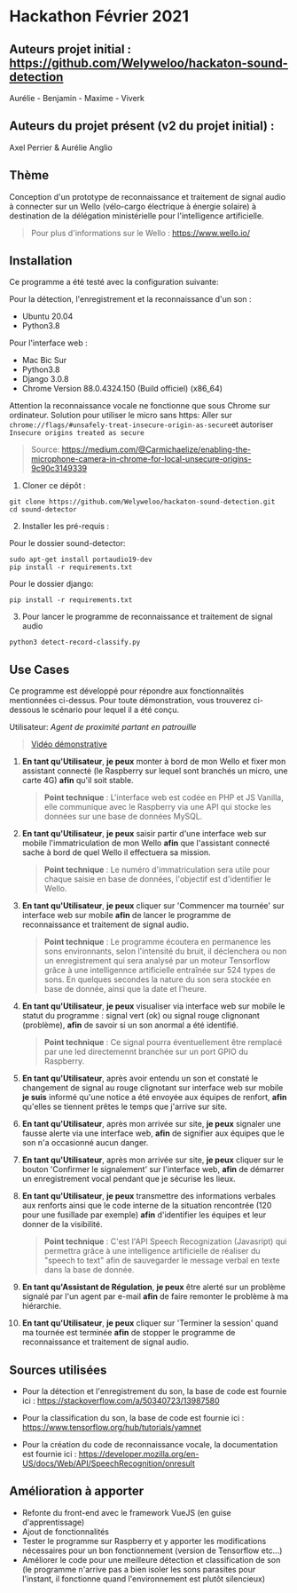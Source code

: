 # Hackathon Février 2021 

## Auteurs projet initial : https://github.com/Welyweloo/hackaton-sound-detection
Aurélie - Benjamin - Maxime - Viverk

## Auteurs du projet présent (v2 du projet initial) : 
Axel Perrier & Aurélie Anglio

## Thème
Conception d'un prototype de reconnaissance et traitement de signal audio à connecter sur un Wello (vélo-cargo électrique à énergie solaire) à destination de la délégation ministérielle pour l'intelligence artificielle.
> Pour plus d'informations sur le Wello : https://www.wello.io/

## Installation 

Ce programme a été testé avec la configuration suivante:

Pour la détection, l'enregistrement et la reconnaissance d'un son :
- Ubuntu 20.04
- Python3.8

Pour l'interface web :
- Mac Bic Sur
- Python3.8
- Django 3.0.8
- Chrome Version 88.0.4324.150 (Build officiel) (x86_64)

Attention la reconnaissance vocale ne fonctionne que sous Chrome sur ordinateur.
Solution pour utiliser le micro sans https: Aller sur `chrome://flags/#unsafely-treat-insecure-origin-as-secure`et autoriser `Insecure origins treated as secure`
> Source: https://medium.com/@Carmichaelize/enabling-the-microphone-camera-in-chrome-for-local-unsecure-origins-9c90c3149339

1. Cloner ce dépôt : 
```
git clone https://github.com/Welyweloo/hackaton-sound-detection.git
cd sound-detector
```

2. Installer les pré-requis :

Pour le dossier sound-detector:
```
sudo apt-get install portaudio19-dev
pip install -r requirements.txt
```

Pour le dossier django:
```
pip install -r requirements.txt
```

3. Pour lancer le programme de reconnaissance et traitement de signal audio 
```
python3 detect-record-classify.py
```


## Use Cases 

Ce programme est développé pour répondre aux fonctionnalités mentionnées ci-dessus. Pour toute démonstration, vous trouverez ci-dessous le scénario pour lequel il a été conçu.

Utilisateur: *Agent de proximité partant en patrouille*

> [Vidéo démonstrative](https://www.canva.com/design/DAEWTc_HAPo/mJoT_4-7748GrmqfJFJtEA/watch?utm_content=DAEWTc_HAPo&utm_campaign=designshare&utm_medium=link&utm_source=publishsharelink)

1. **En tant qu'Utilisateur**, **je peux** monter à bord de mon Wello et fixer mon assistant connecté (le Raspberry sur lequel sont branchés un micro, une carte 4G) **afin** qu'il soit stable.

    >**Point technique** : L'interface web est codée en PHP et JS Vanilla, elle communique avec le Raspberry via une API qui stocke les données sur une base de données MySQL.


2. **En tant qu'Utilisateur**, **je peux** saisir  partir d'une interface web sur mobile l'immatriculation de mon Wello **afin** que l'assistant connecté sache à bord de quel Wello il effectuera sa mission.

    >**Point technique** : Le numéro d'immatriculation sera utile pour chaque saisie en base de données, l'objectif est d'identifier le Wello.

3. **En tant qu'Utilisateur**, **je peux** cliquer sur 'Commencer ma tournée' sur interface web sur mobile **afin** de lancer le programme de reconnaissance et traitement de signal audio.

    >**Point technique** : Le programme écoutera en permanence les sons environnants, selon l'intensité du bruit, il déclenchera ou non un enregistrement qui sera analysé par un moteur Tensorflow grâce à une intelligennce artificielle entraînée sur 524 types de sons. En quelques secondes la nature du son sera stockée en base de donnée, ainsi que la date et l'heure.

4. **En tant qu'Utilisateur**, **je peux** visualiser via interface web sur mobile le statut du programme : signal vert (ok) ou signal rouge clignonant (problème), **afin** de savoir si un son anormal a été identifié.

    >**Point technique** : Ce signal pourra éventuellement être remplacé par une led directemennt branchée sur un port GPIO du Raspberry.

5. **En tant qu'Utilisateur**, après avoir entendu un son et constaté le changement de signal au rouge clignotant sur interface web sur mobile **je suis** informé qu'une notice a été envoyée aux équipes de renfort, **afin** qu'elles se tiennent prêtes le temps que j'arrive sur site.

6. **En tant qu'Utilisateur**, après mon arrivée sur site, **je peux** signaler une fausse alerte via une interface web, **afin** de signifier aux équipes que le son n'a occasionné aucun danger.

7. **En tant qu'Utilisateur**, après mon arrivée sur site, **je peux** cliquer sur le bouton 'Confirmer le signalement' sur l'interface web, **afin** de démarrer un enregistrement vocal pendant que je sécurise les lieux. 

8. **En tant qu'Utilisateur**, **je peux**  transmettre des informations verbales aux renforts ainsi que le code interne de la situation rencontrée (120 pour une fusillade par exemple) **afin** d'identifier les équipes et leur donner de la visibilité.

    >**Point technique** : C'est l'API Speech Recognization (Javasript) qui permettra grâce à une intelligence artificielle de réaliser du "speech to text" afin de sauvegarder le message verbal en texte dans la base de donnée.

9. **En tant qu'Assistant de Régulation**, **je peux**  être alerté sur un problème signalé par l'un agent par e-mail **afin** de faire remonter le problème à ma hiérarchie.

10. **En tant qu'Utilisateur**, **je peux** cliquer sur 'Terminer la session' quand ma tournée est terminée **afin** de stopper le programme de reconnaissance et traitement de signal audio.


## Sources utilisées 

- Pour la détection et l'enregistrement du son, la base de code est fournie ici : https://stackoverflow.com/a/50340723/13987580

- Pour la classification du son, la base de code est fournie ici :  https://www.tensorflow.org/hub/tutorials/yamnet

- Pour la création du code de reconnaissance vocale, la documentation est fournie ici : https://developer.mozilla.org/en-US/docs/Web/API/SpeechRecognition/onresult

## Amélioration à apporter

- Refonte du front-end avec le framework VueJS (en guise d'apprentissage)
- Ajout de fonctionnalités 
- Tester le programme sur Raspberry et y apporter les modifications nécessaires pour un bon fonctionnement (version de Tensorflow etc...)
- Améliorer le code pour une meilleure détection et classification de son (le programme n'arrive pas a bien isoler les sons parasites pour l'instant, il fonctionne quand l'environnement est plutôt silencieux)

